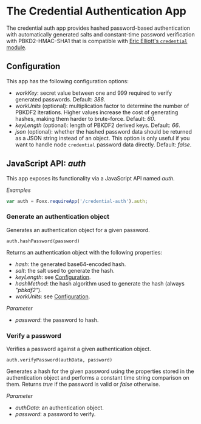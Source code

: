 # The Credential Authentication App

The credential auth app provides hashed password-based authentication with automatically generated salts and constant-time password verification with PBKD2-HMAC-SHA1 that is compatible with [Eric Elliott's `credential` module](https://npmjs.org/package/credential).

## Configuration

This app has the following configuration options:

* *workKey*: secret value between one and 999 required to verify generated passwords. Default: *388*.
* *workUnits* (optional): multiplication factor to determine the number of PBKDF2 iterations. Higher values increase the cost of generating hashes, making them harder to brute-force. Default: *60*.
* *keyLength* (optional): length of PBKDF2 derived keys. Default: *66*.
* *json* (optional): whether the hashed password data should be returned as a JSON string instead of an object. This option is only useful if you want to handle node `credential` password data directly. Default: *false*.

## JavaScript API: *auth*

This app exposes its functionality via a JavaScript API named *auth*.

*Examples*

```js
var auth = Foxx.requireApp('/credential-auth').auth;
```

### Generate an authentication object

Generates an authentication object for a given password.

`auth.hashPassword(password)`

Returns an authentication object with the following properties:

* *hash*: the generated base64-encoded hash.
* *salt*: the salt used to generate the hash.
* *keyLength*: see [Configuration](#configuration).
* *hashMethod*: the hash algorithm used to generate the hash (always *"pbkdf2"*).
* *workUnits*: see [Configuration](#configuration).

*Parameter*

* *password*: the password to hash.

### Verify a password

Verifies a password against a given authentication object.

`auth.verifyPassword(authData, password)`

Generates a hash for the given password using the properties stored in the authentication object and performs a constant time string comparison on them. Returns *true* if the password is valid or *false* otherwise.

*Parameter*

* *authData*: an authentication object.
* *password*: a password to verify.
